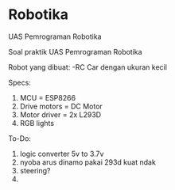 # Robotika
 UAS Pemrograman Robotika

Soal praktik UAS Pemrograman Robotika

Robot yang dibuat:
-RC Car dengan ukuran kecil

Specs:
1. MCU = ESP8266
2. Drive motors = DC Motor
3. Motor driver = 2x L293D
4. RGB lights


To-Do:
1. logic converter 5v to 3.7v
2. nyoba arus dinamo pakai 293d kuat ndak
3. steering?
4. 
